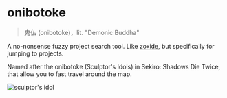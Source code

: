 # onibotoke

> 鬼仏 (onibotoke)，lit. "Demonic Buddha"

A no-nonsense fuzzy project search tool. Like
[zoxide](https://github.com/ajeetdsouza/zoxide), but specifically for jumping
to projects.

Named after the onibotoke (Sculptor's Idols) in Sekiro: Shadows Die Twice, that
allow you to fast travel around the map.

![sculptor's idol](https://static.wikia.nocookie.net/shadowsdietwice/images/e/e9/Sculptors_Idol.jpg/revision/latest?cb=20190323220314)
